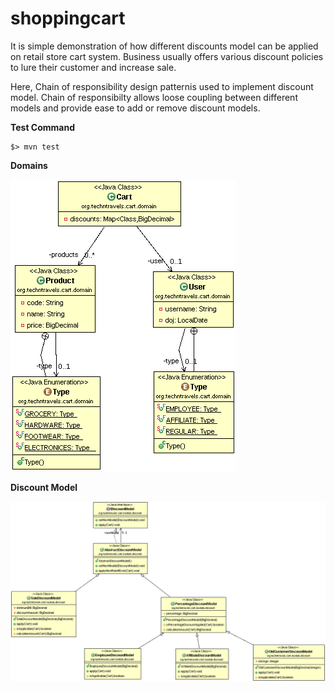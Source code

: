 # shoppingcart
It is simple demonstration of how different discounts model can be applied on retail store cart system. Business usually offers various discount policies to lure their customer and increase sale.

Here, Chain of responsibility design patternis used to implement discount model. Chain of responsibilty allows loose coupling between different models and provide ease to add or remove discount models.
 
**Test Command**
```
$> mvn test
```

**Domains**

![Domain UML](https://github.com/aman-jft/shoppingcart/blob/images/domain.gif)

**Discount Model**


![Discount UML](https://github.com/aman-jft/shoppingcart/blob/images/discount.gif)
